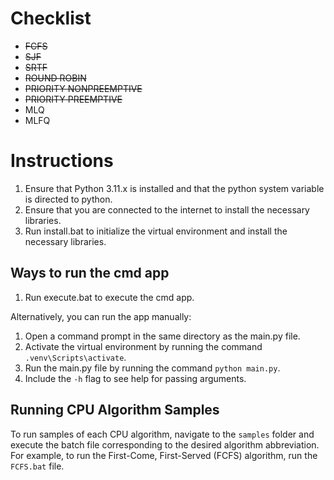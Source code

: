 # Checklist
- ~~FCFS~~
- ~~SJF~~
- ~~SRTF~~
- ~~ROUND ROBIN~~
- ~~PRIORITY NONPREEMPTIVE~~
- ~~PRIORITY PREEMPTIVE~~
- MLQ
- MLFQ

# Instructions
1. Ensure that Python 3.11.x is installed and that the python system variable is directed to python.
2. Ensure that you are connected to the internet to install the necessary libraries.
3. Run install.bat to initialize the virtual environment and install the necessary libraries.

## Ways to run the cmd app
1. Run execute.bat to execute the cmd app.

Alternatively, you can run the app manually:
1. Open a command prompt in the same directory as the main.py file.
2. Activate the virtual environment by running the command `.venv\Scripts\activate`.
3. Run the main.py file by running the command `python main.py`.
4. Include the `-h` flag to see help for passing arguments.

## Running CPU Algorithm Samples

To run samples of each CPU algorithm, navigate to the `samples` folder and execute the batch file corresponding to the desired algorithm abbreviation. For example, to run the First-Come, First-Served (FCFS) algorithm, run the `FCFS.bat` file.
